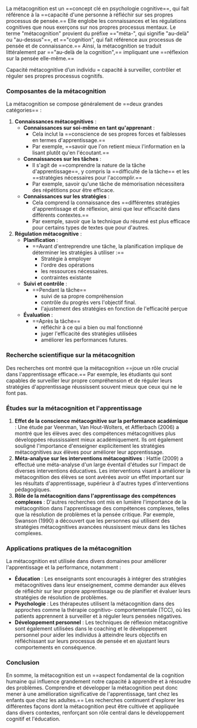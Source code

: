 
La métacognition est un ==concept clé en psychologie cognitive==, qui fait référence à la ==capacité d'une personne à réfléchir sur ses propres processus de pensée.== Elle englobe les connaissances et les régulations cognitives que nous exerçons sur nos propres processus mentaux. Le terme "métacognition" provient du préfixe =="méta-", qui signifie "au-delà" ou "au-dessus"==, et =="cognition", qui fait référence aux processus de pensée et de connaissance.== Ainsi, la métacognition se traduit littéralement par =="au-delà de la cognition",== impliquant une ==réflexion sur la pensée elle-même.==

Capacité métacognitive d’un individu = capacité à surveiller, contrôler et réguler ses propres processus cognitifs.

### Composantes de la métacognition

La métacognition se compose généralement de ==deux grandes catégories== :

1. **Connaissances métacognitives** :
    - **Connaissances sur soi-même en tant qu'apprenant** :
        - Cela inclut la ==conscience de ses propres forces et faiblesses en termes d'apprentissage.==
        - Par exemple, ==savoir que l'on retient mieux l'information en la lisant plutôt qu'en l'écoutant.==
    - **Connaissances sur les tâches** :
        - Il s'agit de ==comprendre la nature de la tâche d'apprentissage==, y compris la ==difficulté de la tâche== et les ==stratégies nécessaires pour l'accomplir.==
        - Par exemple, savoir qu'une tâche de mémorisation nécessitera des répétitions pour être efficace.
    - **Connaissances sur les stratégies** :
        - Cela comprend la connaissance des ==différentes stratégies d'apprentissage et de réflexion, ainsi que leur efficacité dans différents contextes.==
        - Par exemple, savoir que la technique du résumé est plus efficace pour certains types de textes que pour d'autres.
2. **Régulation métacognitive** :
    - **Planification** :
        - ==Avant d'entreprendre une tâche, la planification implique de déterminer les stratégies à utiliser :==
            - Stratégie à employer
            - l'ordre des opérations
            - les ressources nécessaires.
            - contraintes existante
    - **Suivi et contrôle** :
        - ==Pendant la tâche==
            - suivi de sa propre compréhension
            - contrôle du progrès vers l'objectif final.
            - l'ajustement des stratégies en fonction de l'efficacité perçue
    - **Évaluation** :
        - ==Après la tâche==
            - réfléchir à ce qui a bien ou mal fonctionné
            - juger l'efficacité des stratégies utilisées
            - améliorer les performances futures.

### Recherche scientifique sur la métacognition

Des recherches ont montré que la métacognition ==joue un rôle crucial dans l'apprentissage efficace.== Par exemple, les étudiants qui sont capables de surveiller leur propre compréhension et de réguler leurs stratégies d'apprentissage réussissent souvent mieux que ceux qui ne le font pas.

### Études sur la métacognition et l'apprentissage

1. **Effet de la conscience métacognitive sur la performance académique** : Une étude par Veenman, Van Hout-Wolters, et Afflerbach (2006) a montré que les élèves avec des compétences métacognitives plus développées réussissaient mieux académiquement. Ils ont également souligné l'importance d'enseigner explicitement les stratégies métacognitives aux élèves pour améliorer leur apprentissage.
2. **Méta-analyse sur les interventions métacognitives** : Hattie (2009) a effectué une méta-analyse d'un large éventail d'études sur l'impact de diverses interventions éducatives. Les interventions visant à améliorer la métacognition des élèves se sont avérées avoir un effet important sur les résultats d'apprentissage, supérieur à d'autres types d'interventions pédagogiques.
3. **Rôle de la métacognition dans l'apprentissage des compétences complexes** : D'autres recherches ont mis en lumière l'importance de la métacognition dans l'apprentissage des compétences complexes, telles que la résolution de problèmes et la pensée critique. Par exemple, Swanson (1990) a découvert que les personnes qui utilisent des stratégies métacognitives avancées réussissent mieux dans les tâches complexes.

### Applications pratiques de la métacognition

La métacognition est utilisée dans divers domaines pour améliorer l'apprentissage et la performance, notamment :

- **Éducation** : Les enseignants sont encouragés à intégrer des stratégies métacognitives dans leur enseignement, comme demander aux élèves de réfléchir sur leur propre apprentissage ou de planifier et évaluer leurs stratégies de résolution de problèmes.
- **Psychologie** : Les thérapeutes utilisent la métacognition dans des approches comme la thérapie cognitivo- comportementale (TCC), où les patients apprennent à surveiller et à réguler leurs pensées négatives.
- **Développement personnel** : Les techniques de réflexion métacognitive sont également utilisées dans le coaching et le développement personnel pour aider les individus à atteindre leurs objectifs en réfléchissant sur leurs processus de pensée et en ajustant leurs comportements en conséquence.

### Conclusion

En somme, la métacognition est un ==aspect fondamental de la cognition humaine qui influence grandement notre capacité à apprendre et à résoudre des problèmes. Comprendre et développer la métacognition peut donc mener à une amélioration significative de l'apprentissage, tant chez les enfants que chez les adultes.== Les recherches continuent d'explorer les différentes façons dont la métacognition peut être cultivée et appliquée dans divers contextes, renforçant son rôle central dans le développement cognitif et l'éducation.